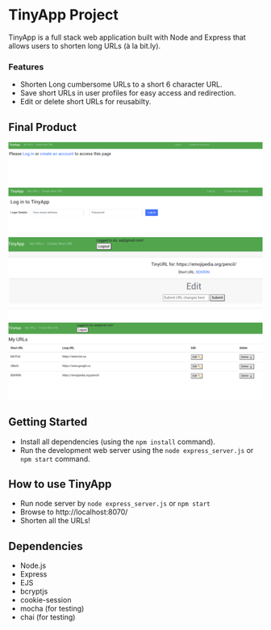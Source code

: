 # TinyApp Project

TinyApp is a full stack web application built with Node and Express that allows users to shorten long URLs (à la bit.ly).

### Features
- Shorten Long cumbersome URLs to a short 6 character URL.
- Save short URLs in user profiles for easy access and redirection.
- Edit or delete short URLs for reusabilty.

## Final Product

!["Landing page of Tinyapp"](https://github.com/lancey1/tinyapp/blob/master/docs/default.png)
!["Log in page of Tinyapp"](https://github.com/lancey1/tinyapp/blob/master/docs/log%20in.png)
!["After creation of Short URL"](https://github.com/lancey1/tinyapp/blob/master/docs/url%20creation.png)
!["Personalized page for Tinyapp user](https://github.com/lancey1/tinyapp/blob/master/docs/url%20page.png)



## Getting Started

- Install all dependencies (using the `npm install` command).
- Run the development web server using the `node express_server.js` or `npm start` command.

## How to use TinyApp
- Run node server by `node express_server.js` or `npm start`
- Browse to http://localhost:8070/
- Shorten all the URLs!

## Dependencies

- Node.js
- Express
- EJS
- bcryptjs
- cookie-session
- mocha (for testing)
- chai (for testing)
